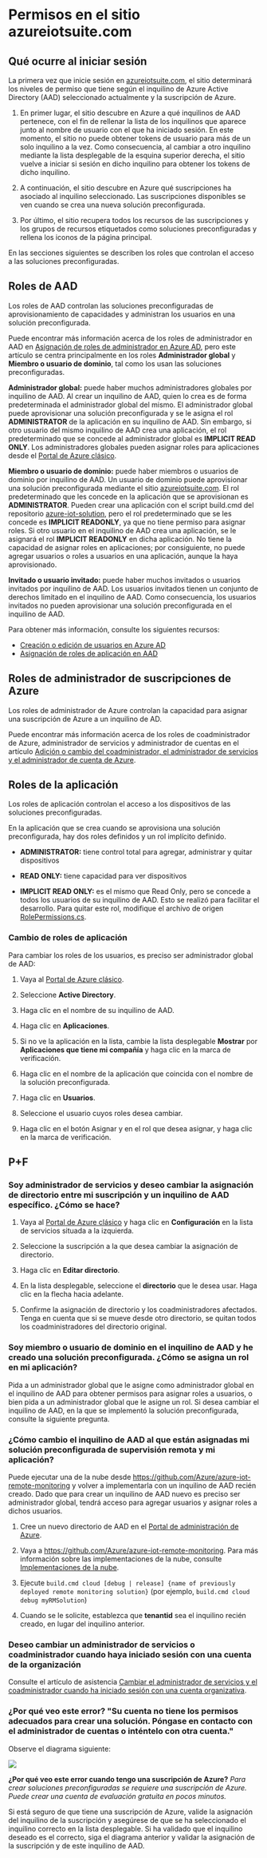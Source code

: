 <properties
  pageTitle="Conjunto de aplicaciones Azure IoT y Azure Active Directory | Microsoft Azure"
  description="Describe la forma en que el conjunto de aplicaciones Azure IoT usa Azure Active Directory para administrar permisos."
  services=""
  suite="iot-suite"
  documentationCenter=""
  authors="aguilaaj"
  manager="timlt"
  editor=""/>

<tags
  ms.service="iot-suite"
  ms.devlang="na"
  ms.topic="article"
  ms.tgt_pltfrm="na"
  ms.workload="na"
  ms.date="11/17/2015"
  ms.author="araguila"/>
  
# Permisos en el sitio azureiotsuite.com

## Qué ocurre al iniciar sesión

La primera vez que inicie sesión en [azureiotsuite.com][lnk-azureiotsuite], el sitio determinará los niveles de permiso que tiene según el inquilino de Azure Active Directory (AAD) seleccionado actualmente y la suscripción de Azure.

1.  En primer lugar, el sitio descubre en Azure a qué inquilinos de AAD pertenece, con el fin de rellenar la lista de los inquilinos que aparece junto al nombre de usuario con el que ha iniciado sesión. En este momento, el sitio no puede obtener tokens de usuario para más de un solo inquilino a la vez. Como consecuencia, al cambiar a otro inquilino mediante la lista desplegable de la esquina superior derecha, el sitio vuelve a iniciar si sesión en dicho inquilino para obtener los tokens de dicho inquilino.

2.  A continuación, el sitio descubre en Azure qué suscripciones ha asociado al inquilino seleccionado. Las suscripciones disponibles se ven cuando se crea una nueva solución preconfigurada.

3.  Por último, el sitio recupera todos los recursos de las suscripciones y los grupos de recursos etiquetados como soluciones preconfiguradas y rellena los iconos de la página principal.

En las secciones siguientes se describen los roles que controlan el acceso a las soluciones preconfiguradas.

## Roles de AAD

Los roles de AAD controlan las soluciones preconfiguradas de aprovisionamiento de capacidades y administran los usuarios en una solución preconfigurada.

Puede encontrar más información acerca de los roles de administrador en AAD en [Asignación de roles de administrador en Azure AD][lnk-aad-admin], pero este artículo se centra principalmente en los roles **Administrador global** y **Miembro o usuario de dominio**, tal como los usan las soluciones preconfiguradas.

**Administrador global:** puede haber muchos administradores globales por inquilino de AAD. Al crear un inquilino de AAD, quien lo crea es de forma predeterminada el administrador global del mismo. El administrador global puede aprovisionar una solución preconfigurada y se le asigna el rol **ADMINISTRATOR** de la aplicación en su inquilino de AAD. Sin embargo, si otro usuario del mismo inquilino de AAD crea una aplicación, el rol predeterminado que se concede al administrador global es **IMPLICIT READ ONLY**. Los administradores globales pueden asignar roles para aplicaciones desde el [Portal de Azure clásico][lnk-classic-portal].

**Miembro o usuario de dominio:** puede haber miembros o usuarios de dominio por inquilino de AAD. Un usuario de dominio puede aprovisionar una solución preconfigurada mediante el sitio [azureiotsuite.com][lnk-azureiotsuite]. El rol predeterminado que les concede en la aplicación que se aprovisionan es **ADMINISTRATOR**. Pueden crear una aplicación con el script build.cmd del repositorio [azure-iot-solution][lnk-github-repo], pero el rol predeterminado que se les concede es **IMPLICIT READONLY**, ya que no tiene permiso para asignar roles. Si otro usuario en el inquilino de AAD crea una aplicación, se le asignará el rol **IMPLICIT READONLY** en dicha aplicación. No tiene la capacidad de asignar roles en aplicaciones; por consiguiente, no puede agregar usuarios o roles a usuarios en una aplicación, aunque la haya aprovisionado.

**Invitado o usuario invitado:** puede haber muchos invitados o usuarios invitados por inquilino de AAD. Los usuarios invitados tienen un conjunto de derechos limitado en el inquilino de AAD. Como consecuencia, los usuarios invitados no pueden aprovisionar una solución preconfigurada en el inquilino de AAD.

Para obtener más información, consulte los siguientes recursos:

- [Creación o edición de usuarios en Azure AD][lnk-create-edit-users]
- [Asignación de roles de aplicación en AAD][lnk-assign-app-roles]

## Roles de administrador de suscripciones de Azure

Los roles de administrador de Azure controlan la capacidad para asignar una suscripción de Azure a un inquilino de AD.

Puede encontrar más información acerca de los roles de coadministrador de Azure, administrador de servicios y administrador de cuentas en el artículo [Adición o cambio del coadministrador, el administrador de servicios y el administrador de cuenta de Azure][lnk-admin-roles].

## Roles de la aplicación

Los roles de aplicación controlan el acceso a los dispositivos de las soluciones preconfiguradas.

En la aplicación que se crea cuando se aprovisiona una solución preconfigurada, hay dos roles definidos y un rol implícito definido.

-   **ADMINISTRATOR:** tiene control total para agregar, administrar y quitar dispositivos

-   **READ ONLY:** tiene capacidad para ver dispositivos

-   **IMPLICIT READ ONLY:** es el mismo que Read Only, pero se concede a todos los usuarios de su inquilino de AAD. Esto se realizó para facilitar el desarrollo. Para quitar este rol, modifique el archivo de origen [RolePermissions.cs][lnk-resource-cs].

### Cambio de roles de aplicación

Para cambiar los roles de los usuarios, es preciso ser administrador global de AAD:

1. Vaya al [Portal de Azure clásico][lnk-classic-portal].

2. Seleccione **Active Directory**.

3. Haga clic en el nombre de su inquilino de AAD.

4. Haga clic en **Aplicaciones**.

5. Si no ve la aplicación en la lista, cambie la lista desplegable **Mostrar** por **Aplicaciones que tiene mi compañía** y haga clic en la marca de verificación.

6. Haga clic en el nombre de la aplicación que coincida con el nombre de la solución preconfigurada.

7. Haga clic en **Usuarios**.

8. Seleccione el usuario cuyos roles desea cambiar.

9. Haga clic en el botón Asignar y en el rol que desea asignar, y haga clic en la marca de verificación.

## P+F

### Soy administrador de servicios y deseo cambiar la asignación de directorio entre mi suscripción y un inquilino de AAD específico. ¿Cómo se hace?

1. Vaya al [Portal de Azure clásico][lnk-classic-portal] y haga clic en **Configuración** en la lista de servicios situada a la izquierda.

2. Seleccione la suscripción a la que desea cambiar la asignación de directorio.

3. Haga clic en **Editar directorio**.

4. En la lista desplegable, seleccione el **directorio** que le desea usar. Haga clic en la flecha hacia adelante.

5. Confirme la asignación de directorio y los coadministradores afectados. Tenga en cuenta que si se mueve desde otro directorio, se quitan todos los coadministradores del directorio original.

### Soy miembro o usuario de dominio en el inquilino de AAD y he creado una solución preconfigurada. ¿Cómo se asigna un rol en mi aplicación?

Pida a un administrador global que le asigne como administrador global en el inquilino de AAD para obtener permisos para asignar roles a usuarios, o bien pida a un administrador global que le asigne un rol. Si desea cambiar el inquilino de AAD, en la que se implementó la solución preconfigurada, consulte la siguiente pregunta.

### ¿Cómo cambio el inquilino de AAD al que están asignadas mi solución preconfigurada de supervisión remota y mi aplicación?

Puede ejecutar una de la nube desde <https://github.com/Azure/azure-iot-remote-monitoring> y volver a implementarla con un inquilino de AAD recién creado. Dado que para crear un inquilino de AAD nuevo es preciso ser administrador global, tendrá acceso para agregar usuarios y asignar roles a dichos usuarios.

1. Cree un nuevo directorio de AAD en el [Portal de administración de Azure][lnk-classic-portal].

2. Vaya a <https://github.com/Azure/azure-iot-remote-monitoring>. Para más información sobre las implementaciones de la nube, consulte [Implementaciones de la nube][lnk-wiki-clouddeployment].

3. Ejecute `build.cmd cloud [debug | release] {name of previously deployed remote monitoring solution}` (por ejemplo, `build.cmd cloud debug myRMSolution`)

4. Cuando se le solicite, establezca que **tenantid** sea el inquilino recién creado, en lugar del inquilino anterior.


### Deseo cambiar un administrador de servicios o coadministrador cuando haya iniciado sesión con una cuenta de la organización

Consulte el artículo de asistencia [Cambiar el administrador de servicios y el coadministrador cuando ha iniciado sesión con una cuenta organizativa][lnk-service-admins].

### ¿Por qué veo este error? "Su cuenta no tiene los permisos adecuados para crear una solución. Póngase en contacto con el administrador de cuentas o inténtelo con otra cuenta."

Observe el diagrama siguiente:

![][img-flowchart]

**¿Por qué veo este error cuando tengo una suscripción de Azure?** *Para crear soluciones preconfiguradas se requiere una suscripción de Azure. Puede crear una cuenta de evaluación gratuita en pocos minutos.*

Si está seguro de que tiene una suscripción de Azure, valide la asignación del inquilino de la suscripción y asegúrese de que se ha seleccionado el inquilino correcto en la lista desplegable. Si ha validado que el inquilino deseado es el correcto, siga el diagrama anterior y validar la asignación de la suscripción y de este inquilino de AAD.

[img-flowchart]: media/iot-suite-permissions/flowchart.png

[lnk-azureiotsuite]: https://www.azureiotsuite.com/
[lnk-github-repo]: https://github.com/Azure/azure-iot-solution
[lnk-aad-admin]: https://azure.microsoft.com/documentation/articles/active-directory-assign-admin-roles/
[lnk-classic-portal]: https://manage.windowsazure.com/
[lnk-create-edit-users]: https://azure.microsoft.com/documentation/articles/active-directory-create-users/
[lnk-assign-app-roles]: https://github.com/Azure/azure-iot-remote-monitoring/wiki/Manually-setting-up-roles-and-assigning-permissions-in-Azure-Active-Directory-(AAD)#assigning-users-to-the-roles
[lnk-service-admins]: https://azure.microsoft.com/support/changing-service-admin-and-co-admin/
[lnk-admin-roles]: https://azure.microsoft.com/documentation/articles/billing-add-change-azure-subscription-administrator/
[lnk-resource-cs]: https://github.com/Azure/azure-iot-remote-monitoring/blob/master/DeviceAdministration/Web/Security/RolePermissions.cs
[lnk-wiki-clouddeployment]: https://github.com/Azure/azure-iot-remote-monitoring/wiki/Cloud-deployment

<!---HONumber=AcomDC_0218_2016-->